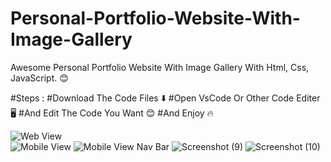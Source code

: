 # Personal-Portfolio-Website-With-Image-Gallery

Awesome Personal Portfolio Website With Image Gallery With Html, Css, JavaScript. 😊

 #Steps :
  #Download The Code Files ⬇️
    #Open VsCode Or Other Code Editer 🖥️
      #And Edit The Code You Want 😊
        #And Enjoy 🔥
      
 ![Web View](https://user-images.githubusercontent.com/95434428/144886101-aa09c78e-9e9e-461b-a3eb-cf2cc555ed75.png)    
![Mobile View](https://user-images.githubusercontent.com/95434428/144886455-b0aad8a7-09d7-4a88-8cfe-7165ab06a13b.png)
![Mobile View Nav Bar](https://user-images.githubusercontent.com/95434428/144886632-c52f4b29-5b78-4ae6-9d8e-b19a13d08c0d.png)
![Screenshot (9)](https://user-images.githubusercontent.com/95434428/144886155-4fc39954-4dd8-497d-a7cf-9b4a3f88619c.png)
![Screenshot (10)](https://user-images.githubusercontent.com/95434428/144887163-044b5619-7ed6-4b44-b1de-4b59e1de3de0.png)
